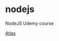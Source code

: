 # nodejs
NodeJS Udemy course


[Atlas](https://cloud.mongodb.com/v2/5e4a59429ccf64376f2d6b79#clusters)
